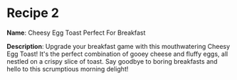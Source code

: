 # Recipe 2

**Name**: Cheesy Egg Toast Perfect For Breakfast

**Description**: Upgrade your breakfast game with this mouthwatering Cheesy Egg Toast! It's the perfect combination of gooey cheese and fluffy eggs, all nestled on a crispy slice of toast. Say goodbye to boring breakfasts and hello to this scrumptious morning delight!
